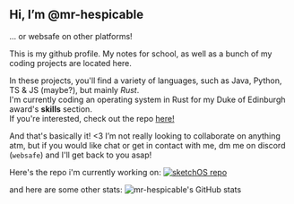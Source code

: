 ## Hi, I’m @mr-hespicable
... or websafe on other platforms!

This is my github profile. My notes for school, as well as a bunch of my coding projects are located here.

In these projects, you'll find a variety of languages, such as Java, Python, TS & JS (maybe?), but mainly _Rust_.  
I'm currently coding an operating system in Rust for my Duke of Edinburgh award's **skills** section.   
If you're interested, check out the repo [here!](https://mr-hespicable/sketchOS)

And that's basically it! <3 I’m not really looking to collaborate on anything atm, but if you would like chat or get in contact with me, dm me on discord (`websafe`) and I'll get back to you asap!

Here's the repo i'm currently working on:
[![sketchOS repo](https://github-readme-stats.vercel.app/api/pin/?username=mr-hespicable&repo=sketchOS)](https://github.com/mr-hespicable/sketchOS)

and here are some other stats:
![mr-hespicable's GitHub stats](https://github-readme-stats.vercel.app/api?username=mr-hespicable&theme=gruvbox)
